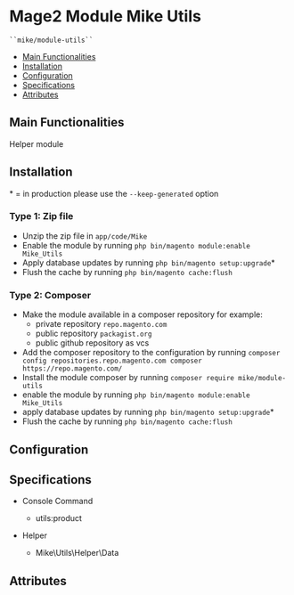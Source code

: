 # Mage2 Module Mike Utils

    ``mike/module-utils``

- [Main Functionalities](#markdown-header-main-functionalities)
- [Installation](#markdown-header-installation)
- [Configuration](#markdown-header-configuration)
- [Specifications](#markdown-header-specifications)
- [Attributes](#markdown-header-attributes)


## Main Functionalities
Helper module

## Installation
\* = in production please use the `--keep-generated` option

### Type 1: Zip file

- Unzip the zip file in `app/code/Mike`
- Enable the module by running `php bin/magento module:enable Mike_Utils`
- Apply database updates by running `php bin/magento setup:upgrade`\*
- Flush the cache by running `php bin/magento cache:flush`

### Type 2: Composer

- Make the module available in a composer repository for example:
    - private repository `repo.magento.com`
    - public repository `packagist.org`
    - public github repository as vcs
- Add the composer repository to the configuration by running `composer config repositories.repo.magento.com composer https://repo.magento.com/`
- Install the module composer by running `composer require mike/module-utils`
- enable the module by running `php bin/magento module:enable Mike_Utils`
- apply database updates by running `php bin/magento setup:upgrade`\*
- Flush the cache by running `php bin/magento cache:flush`


## Configuration




## Specifications

- Console Command
    - utils:product

- Helper
    - Mike\Utils\Helper\Data


## Attributes



